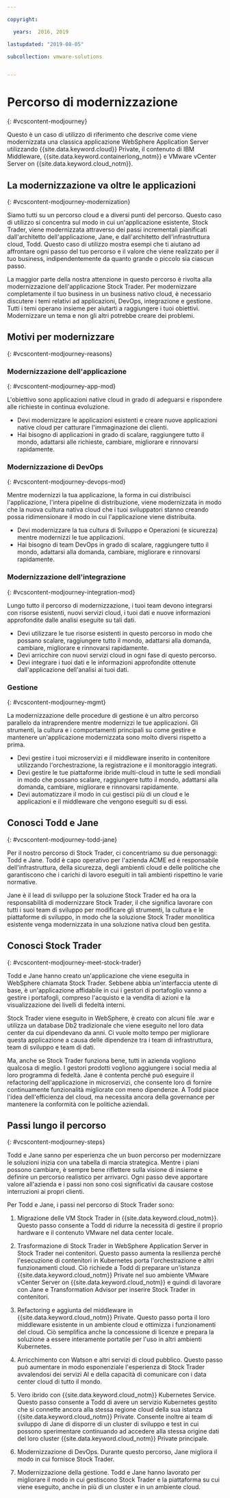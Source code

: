 ```yaml
---

copyright:

  years:  2016, 2019

lastupdated: "2019-08-05"

subcollection: vmware-solutions


---
```


# Percorso di modernizzazione
{: #vcscontent-modjourney}

Questo è un caso di utilizzo di riferimento che descrive come viene modernizzata una classica applicazione WebSphere Application Server utilizzando {{site.data.keyword.cloud}} Private, il contenuto di IBM Middleware, {{site.data.keyword.containerlong_notm}} e VMware vCenter Server on {{site.data.keyword.cloud_notm}}.

## La modernizzazione va oltre le applicazioni
{: #vcscontent-modjourney-modernization}

Siamo tutti su un percorso cloud e a diversi punti del percorso. Questo caso di utilizzo si concentra sul modo in cui un'applicazione esistente, Stock Trader, viene modernizzata attraverso dei passi incrementali pianificati dall'architetto dell'applicazione, Jane, e dall'architetto dell'infrastruttura cloud, Todd. Questo caso di utilizzo mostra esempi che ti aiutano ad affrontare ogni passo del tuo percorso e il valore che viene realizzato per il tuo business, indipendentemente da quanto grande o piccolo sia ciascun passo.

La maggior parte della nostra attenzione in questo percorso è rivolta alla modernizzazione dell'applicazione Stock Trader. Per modernizzare completamente il tuo business in un business nativo cloud, è necessario discutere i temi relativi ad applicazioni, DevOps, integrazione e gestione. Tutti i temi operano insieme per aiutarti a raggiungere i tuoi obiettivi. Modernizzare un tema e non gli altri potrebbe creare dei problemi.

## Motivi per modernizzare
{: #vcscontent-modjourney-reasons}

### Modernizzazione dell'applicazione
{: #vcscontent-modjourney-app-mod}

L'obiettivo sono applicazioni native cloud in grado di adeguarsi e rispondere alle richieste in continua evoluzione.

* Devi modernizzare le applicazioni esistenti e creare nuove applicazioni native cloud per catturare l'immaginazione dei clienti.
* Hai bisogno di applicazioni in grado di scalare, raggiungere tutto il mondo, adattarsi alle richieste, cambiare, migliorare e rinnovarsi rapidamente.

### Modernizzazione di DevOps
{: #vcscontent-modjourney-devops-mod}

Mentre modernizzi la tua applicazione, la forma in cui distribuisci l'applicazione, l'intera pipeline di distribuzione, viene modernizzata in modo che la nuova cultura nativa cloud che i tuoi sviluppatori stanno creando possa ridimensionare il modo in cui l'applicazione viene distribuita.

* Devi modernizzare la tua cultura di Sviluppo e Operazioni (e sicurezza) mentre modernizzi le tue applicazioni.
* Hai bisogno di team DevOps in grado di scalare, raggiungere tutto il mondo, adattarsi alla domanda, cambiare, migliorare e rinnovarsi rapidamente.

###  Modernizzazione dell'integrazione
{: #vcscontent-modjourney-integration-mod}

Lungo tutto il percorso di modernizzazione, i tuoi team devono integrarsi con risorse esistenti, nuovi servizi cloud, i tuoi dati e nuove informazioni approfondite dalle analisi eseguite su tali dati.

* Devi utilizzare le tue risorse esistenti in questo percorso in modo che possano scalare, raggiungere tutto il mondo, adattarsi alla domanda, cambiare, migliorare e rinnovarsi rapidamente.
* Devi arricchire con nuovi servizi cloud in ogni fase di questo percorso.
* Devi integrare i tuoi dati e le informazioni approfondite ottenute dall'applicazione dell'analisi ai tuoi dati.

### Gestione
{: #vcscontent-modjourney-mgmt}

La modernizzazione delle procedure di gestione è un altro percorso parallelo da intraprendere mentre modernizzi le tue applicazioni. Gli strumenti, la cultura e i comportamenti principali su come gestire e mantenere un'applicazione modernizzata sono molto diversi rispetto a prima.

* Devi gestire i tuoi microservizi e il middleware inserito in contenitore utilizzando l'orchestrazione, la registrazione e il monitoraggio integrati.
* Devi gestire le tue piattaforme ibride multi-cloud in tutte le sedi mondiali in modo che possano scalare, raggiungere tutto il mondo, adattarsi alla domanda, cambiare, migliorare e rinnovarsi rapidamente.
* Devi automatizzare il modo in cui gestisci più di un cloud e le applicazioni e il middleware che vengono eseguiti su di essi.

## Conosci Todd e Jane
{: #vcscontent-modjourney-todd-jane}

Per il nostro percorso di Stock Trader, ci concentriamo su due personaggi: Todd e Jane. Todd è capo operativo per l'azienda ACME ed è responsabile dell'infrastruttura, della sicurezza, degli ambienti cloud e delle politiche che garantiscono che i carichi di lavoro eseguiti in tali ambienti rispettino le varie normative.

Jane è il lead di sviluppo per la soluzione Stock Trader ed ha ora la responsabilità di modernizzare Stock Trader, il che significa lavorare con tutti i suoi team di sviluppo per modificare gli strumenti, la cultura e le piattaforme di sviluppo, in modo che la soluzione Stock Trader monolitica esistente venga modernizzata in una soluzione nativa cloud ben gestita.

## Conosci Stock Trader
{: #vcscontent-modjourney-meet-stock-trader}

Todd e Jane hanno creato un'applicazione che viene eseguita in WebSphere chiamata Stock Trader. Sebbene abbia un'interfaccia utente di base, è un'applicazione affidabile in cui i gestori di portafoglio vanno a gestire i portafogli, compreso l'acquisto e la vendita di azioni e la visualizzazione dei livelli di fedeltà interni.

Stock Trader viene eseguito in WebSphere, è creato con alcuni file .war e utilizza un database Db2 tradizionale che viene eseguito nel loro data center da cui dipendevano da anni. Ci vuole molto tempo per migliorare questa applicazione a causa delle dipendenze tra i team di infrastruttura, team di sviluppo e team di dati.

Ma, anche se Stock Trader funziona bene, tutti in azienda vogliono qualcosa di meglio. I gestori prodotti vogliono aggiungere i social media al loro programma di fedeltà. Jane è contenta perché può eseguire il refactoring dell'applicazione in microservizi, che consente loro di fornire continuamente funzionalità migliorate con meno dipendenze. A Todd piace l'idea dell'efficienza del cloud, ma necessita ancora della governance per mantenere la conformità con le politiche aziendali.

## Passi lungo il percorso
{: #vcscontent-modjourney-steps}

Todd e Jane sanno per esperienza che un buon percorso per modernizzare le soluzioni inizia con una tabella di marcia strategica. Mentre i piani possono cambiare, è sempre bene riflettere sulla visione di insieme e definire un percorso realistico per arrivarci. Ogni passo deve apportare valore all'azienda e i passi non sono così significativi da causare costose interruzioni ai propri clienti.

Per Todd e Jane, i passi nel percorso di Stock Trader sono:
1. Migrazione delle VM Stock Trader in {{site.data.keyword.cloud_notm}}. Questo passo consente a Todd di ridurre la necessità di gestire il proprio hardware e il contenuto VMware nel data center locale.

2. Trasformazione di Stock Trader in WebSphere Application Server in Stock Trader nei contenitori. Questo passo aumenta la resilienza perché l'esecuzione di contenitori in Kubernetes porta l'orchestrazione e altri funzionamenti cloud. Ciò richiede a Todd di preparare un'istanza {{site.data.keyword.cloud_notm}} Private nel suo ambiente VMware vCenter Server on {{site.data.keyword.cloud_notm}} e quindi di lavorare con Jane e Transformation Advisor per inserire Stock Trader in contenitori.

3. Refactoring e aggiunta del middleware in {{site.data.keyword.cloud_notm}} Private. Questo passo porta il loro middleware esistente in un ambiente cloud e ottimizza i funzionamenti del cloud. Ciò semplifica anche la concessione di licenze e prepara la soluzione
a essere interamente portatile per l'uso in altri ambienti Kubernetes.

4. Arricchimento con Watson e altri servizi di cloud pubblico. Questo passo può aumentare in modo esponenziale l'esperienza di Stock Trader avvalendosi dei servizi AI e della capacità di comunicare con i data center cloud di tutto il mondo.

5. Vero ibrido con {{site.data.keyword.cloud_notm}} Kubernetes Service. Questo passo consente a Todd di avere un servizio Kubernetes gestito che si connette ancora alla stessa regione cloud della sua istanza {{site.data.keyword.cloud_notm}} Private. Consente inoltre ai team di sviluppo di Jane di disporre di un cluster di sviluppo e test in cui possono sperimentare continuando ad accedere alla stessa origine dati del loro cluster {{site.data.keyword.cloud_notm}} Private principale.

6. Modernizzazione di DevOps. Durante questo percorso, Jane migliora il modo in cui fornisce Stock Trader.

7. Modernizzazione della gestione. Todd e Jane hanno lavorato per migliorare il modo in cui gestiscono Stock Trader e la piattaforma su cui viene eseguito, anche in più di un cluster e in un ambiente cloud.
